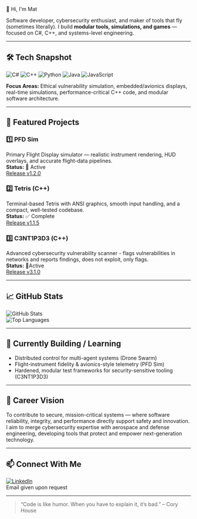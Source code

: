 👋 Hi, I'm Mat

Software developer, cybersecurity enthusiast, and maker of tools that fly (sometimes literally).
I build **modular tools, simulations, and games** — focused on C#, C++, and systems-level engineering.

---

## 🛠️ Tech Snapshot
![C#](https://img.shields.io/badge/C%23-239120?style=for-the-badge&logo=c-sharp&logoColor=white)
![C++](https://img.shields.io/badge/C++-00599C?style=for-the-badge&logo=c%2B%2B&logoColor=white)
![Python](https://img.shields.io/badge/Python-3776AB?style=for-the-badge&logo=python&logoColor=white)
![Java](https://img.shields.io/badge/Java-007396?style=for-the-badge&logo=java&logoColor=white)
![JavaScript](https://img.shields.io/badge/JavaScript-F7DF1E?style=for-the-badge&logo=javascript&logoColor=black)

**Focus Areas:** Ethical vulnerability simulation, embedded/avionics displays, real-time simulations, performance-critical C++ code, and modular software architecture.

---

## 🚀 Featured Projects

### **1️⃣ PFD Sim**  
Primary Flight Display simulator — realistic instrument rendering, HUD overlays, and accurate flight-data pipelines.  
**Status:** 🔧 Active  
[Release v1.2.0](https://github.com/n0m4official/Primary-Flight-Display-Simulation/releases/tag/v1.2.0)

### **2️⃣ Tetris (C++)**  
Terminal-based Tetris with ANSI graphics, smooth input handling, and a compact, well-tested codebase.  
**Status:** ✅ Complete  
[Release v1.1.5](https://github.com/n0m4official/CPP-Tetris/releases/tag/v1.1.5)

### **3️⃣ C3NT1P3D3 (C++)**
Advanced cybersecurity vulnerability scanner - flags vulnerabilities in networks and reports findings, does not exploit, only flags.  
**Status:** 🔧Active  
[Release v3.1.0](https://github.com/n0m4official/C3NT1P3D3/releases/tag/v3.1.0)

---

## 📈 GitHub Stats

![GitHub Stats](https://github-readme-stats.vercel.app/api?username=n0m4official&show_icons=true&theme=radical)  
![Top Languages](https://github-readme-stats.vercel.app/api/top-langs/?username=n0m4official&layout=compact&theme=radical)

---

## 🌱 Currently Building / Learning
- Distributed control for multi-agent systems (Drone Swarm)  
- Flight-instrument fidelity & avionics-style telemetry (PFD Sim)  
- Hardened, modular test frameworks for security-sensitive tooling (C3NT1P3D3)

---

## 🎯 Career Vision
To contribute to secure, mission-critical systems — where software reliability, integrity, and performance directly support safety and innovation.
I aim to merge cybersecurity expertise with aerospace and defense engineering, developing tools that protect and empower next-generation technology.

---

## 📫 Connect With Me
[![LinkedIn](https://img.shields.io/badge/LinkedIn-Mat-blue?style=for-the-badge&logo=linkedin&logoColor=white)](https://www.linkedin.com/in/mat-dixon-425673257/?trk=opento_sprofile_topcard)      
Email given upon request

---

> “Code is like humor. When you have to explain it, it’s bad.” – Cory House
